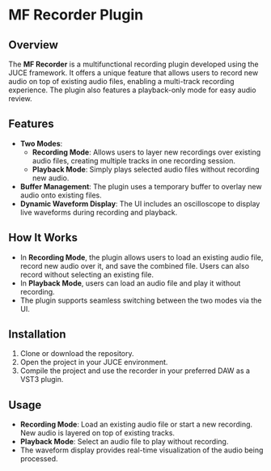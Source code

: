 # MF Recorder Plugin

## Overview
The **MF Recorder** is a multifunctional recording plugin developed using the JUCE framework. It offers a unique feature that allows users to record new audio on top of existing audio files, enabling a multi-track recording experience. The plugin also features a playback-only mode for easy audio review.

## Features
- **Two Modes**:
  - **Recording Mode**: Allows users to layer new recordings over existing audio files, creating multiple tracks in one recording session.
  - **Playback Mode**: Simply plays selected audio files without recording new audio.
- **Buffer Management**: The plugin uses a temporary buffer to overlay new audio onto existing files.
- **Dynamic Waveform Display**: The UI includes an oscilloscope to display live waveforms during recording and playback.

## How It Works
- In **Recording Mode**, the plugin allows users to load an existing audio file, record new audio over it, and save the combined file. Users can also record without selecting an existing file.
- In **Playback Mode**, users can load an audio file and play it without recording.
- The plugin supports seamless switching between the two modes via the UI.
  
## Installation
1. Clone or download the repository.
2. Open the project in your JUCE environment.
3. Compile the project and use the recorder in your preferred DAW as a VST3 plugin.

## Usage
- **Recording Mode**: Load an existing audio file or start a new recording. New audio is layered on top of existing tracks.
- **Playback Mode**: Select an audio file to play without recording.
- The waveform display provides real-time visualization of the audio being processed.
